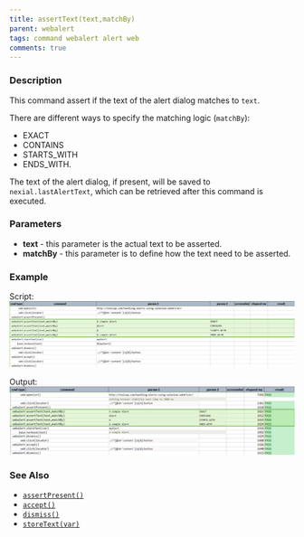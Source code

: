 ```yaml
---
title: assertText(text,matchBy)
parent: webalert
tags: command webalert alert web
comments: true
---
```



### Description
This command assert if the text of the alert dialog matches to `text`.

There are different ways to specify the matching logic (`matchBy`):
- EXACT
- CONTAINS
- STARTS_WITH
- ENDS_WITH.

The text of the alert dialog, if present, will be saved to `nexial.lastAlertText`, which can be retrieved after this
command is executed.


### Parameters
- **text** \- this parameter is the actual text to be asserted.
- **matchBy** \- this parameter is to define how the text need to be asserted.


### Example
Script:<br/>
![](image/assertText_01.png)

Output:<br/>
![](image/assertText_02.png)


### See Also
- [`assertPresent()`](assertPresent())
- [`accept()`](accept())
- [`dismiss()`](dismiss())
- [`storeText(var)`](storeText(var))
